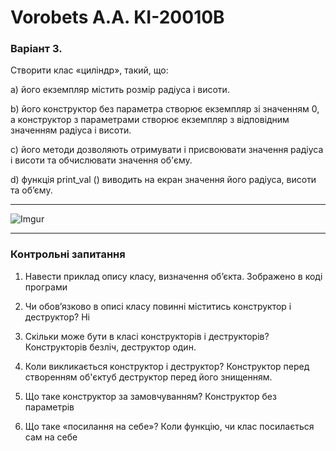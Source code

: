 # Vorobets A.A. KI-20010B

### Варіант 3.

Створити клас «циліндр», такий, що:

а) його екземпляр містить розмір радіуса і висоти.

b) його конструктор без параметра створює екземпляр зі значенням 0, а
конструктор з параметрами створює екземпляр з відповідним значенням
радіуса і висоти.

c) його методи дозволяють отримувати і присвоювати значення радіуса і
висоти та обчислювати значення об'єму.

d) функція print_val () виводить на екран значення його радіуса, висоти та
об’єму.

---

![Imgur](https://imgur.com/JIfitfC)

---
### Контрольні запитання

1. Навести приклад опису класу, визначення об’єкта. Зображено в коді програми

2. Чи обов’язково в описі класу повинні міститись конструктор і
деструктор? Ні

3. Скільки може бути в класі конструкторів і деструкторів?  Конструкторів безліч, деструктор один.

4. Коли викликається конструктор і деструктор?  Конструктор перед створенням об'єктуб деструктор перед його знищенням.

5. Що таке конструктор за замовчуванням?  Конструктор без параметрів

6. Що таке «посилання на себе»? Коли функцію, чи клас посилається сам на себе

